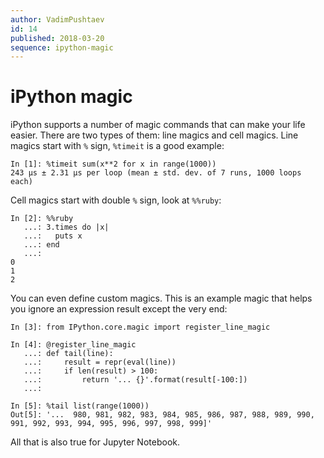 ```yaml
---
author: VadimPushtaev
id: 14
published: 2018-03-20
sequence: ipython-magic
---
```


# iPython magic

iPython supports a number of magic commands that can make your life easier.
There are two types of them: line magics and cell magics.
Line magics start with `%` sign, `%timeit` is a good example:

```ipython {no-run}
In [1]: %timeit sum(x**2 for x in range(1000))
243 µs ± 2.31 µs per loop (mean ± std. dev. of 7 runs, 1000 loops each)
```

Cell magics start with double `%` sign, look at `%%ruby`:

```ipython
In [2]: %%ruby
   ...: 3.times do |x|
   ...:   puts x
   ...: end
   ...:
0
1
2
```

You can even define custom magics.
This is an example magic that helps you ignore an expression result
except the very end:

```ipython
In [3]: from IPython.core.magic import register_line_magic

In [4]: @register_line_magic
   ...: def tail(line):
   ...:     result = repr(eval(line))
   ...:     if len(result) > 100:
   ...:         return '... {}'.format(result[-100:])
   ...:

In [5]: %tail list(range(1000))
Out[5]: '...  980, 981, 982, 983, 984, 985, 986, 987, 988, 989, 990, 991, 992, 993, 994, 995, 996, 997, 998, 999]'
```

All that is also true for Jupyter Notebook.
